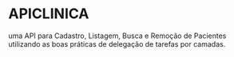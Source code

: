# APICLINICA
  uma API para Cadastro, Listagem, Busca e Remoção de Pacientes utilizando as boas práticas de delegação de tarefas por camadas.
